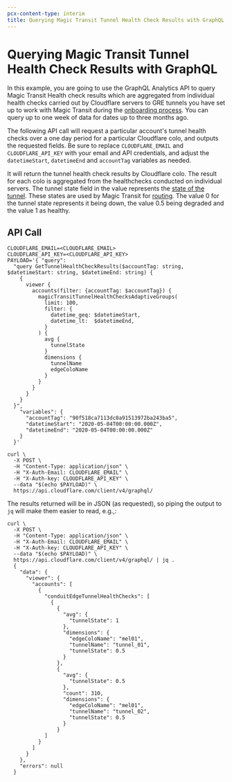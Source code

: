 ```yaml
---
pcx-content-type: interim
title: Querying Magic Transit Tunnel Health Check Results with GraphQL
---
```


# Querying Magic Transit Tunnel Health Check Results with GraphQL

In this example, you are going to use the GraphQL Analytics API to query Magic Transit Health check results which are aggregated from individual health checks carried out by Cloudflare servers to GRE tunnels you have set up to work with Magic Transit during the [onboarding process](/magic-transit/get-started). You can query up to one week of data for dates up to three months ago.

The following API call will request a particular account's tunnel health checks over a one day period for a particular Cloudflare colo, and outputs the requested fields. Be sure to replace `CLOUDFLARE_EMAIL` and `CLOUDFLARE_API_KEY` with your email and API credentials, and adjust the `datetimeStart`, `datetimeEnd` and `accountTag` variables as needed.

It will return the tunnel health check results by Cloudflare colo. The result for each colo is aggregated from the healthchecks conducted on individual servers. The tunnel state field in the value represents the [state of the tunnel](/magic-transit/about/health-checks/tunnel#health-state-and-prioritization). These states are used by Magic Transit for [routing](/magic-transit/about/health-checks/tunnel#failure). The value 0 for the tunnel state represents it being down, the value 0.5 being degraded and the value 1 as healthy.

## API Call

    CLOUDFLARE_EMAIL=<CLOUDFLARE_EMAIL>
    CLOUDFLARE_API_KEY=<CLOUDFLARE_API_KEY>
    PAYLOAD='{ "query":
      "query GetTunnelHealthCheckResults($accountTag: string, $datetimeStart: string, $datetimeEnd: string) {
        {
          viewer {
            accounts(filter: {accountTag: $accountTag}) {
              magicTransitTunnelHealthChecksAdaptiveGroups(
                limit: 100,
                filter: {
                  datetime_geq: $datetimeStart,
                  datetime_lt:  $datetimeEnd,
                }
              ) {
                avg {
                  tunnelState
                }
                dimensions {
                  tunnelName
                  edgeColoName
                }
              }
            }
          }
        }
      }",
        "variables": {
          "accountTag": "90f518ca7113dc0a91513972ba243ba5",
          "datetimeStart": "2020-05-04T00:00:00.000Z",
          "datetimeEnd": "2020-05-04T00:00:00.000Z"
        }
      }'

    curl \
      -X POST \
      -H "Content-Type: application/json" \
      -H "X-Auth-Email: CLOUDFLARE_EMAIL" \
      -H "X-Auth-key: CLOUDFLARE_API_KEY" \
      --data "$(echo $PAYLOAD)" \
      https://api.cloudflare.com/client/v4/graphql/

The results returned will be in JSON (as requested), so piping the output to `jq` will make them easier to read, e.g.,:

    curl \
      -X POST \
      -H "Content-Type: application/json" \
      -H "X-Auth-Email: CLOUDFLARE_EMAIL" \
      -H "X-Auth-key: CLOUDFLARE_API_KEY" \
      --data "$(echo $PAYLOAD)" \
      https://api.cloudflare.com/client/v4/graphql/ | jq .
      {
        "data": {
          "viewer": {
            "accounts": [
              {
                "conduitEdgeTunnelHealthChecks": [
                  {
                    {
                      "avg": {
                        "tunnelState": 1
                      },
                      "dimensions": {
                        "edgeColoName": "mel01",
                        "tunnelName": "tunnel_01",
                        "tunnelState": 0.5
                      }
                    },
                    {
                      "avg": {
                        "tunnelState": 0.5
                      },
                      "count": 310,
                      "dimensions": {
                        "edgeColoName": "mel01",
                        "tunnelName": "tunnel_02",
                        "tunnelState": 0.5
                      }
                    }
                ]
              }
            ]
          }
        },
        "errors": null
      }
